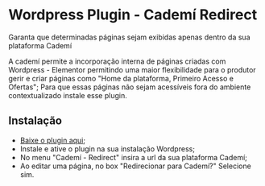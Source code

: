 # Wordpress Plugin - Cademí Redirect

Garanta que determinadas páginas sejam exibidas apenas dentro da sua plataforma Cademí

A cademí permite a incorporação interna de páginas criadas com Wordpress - Elementor permitindo uma maior flexibilidade para o produtor gerir e criar páginas como "Home da plataforma, Primeiro Acesso e Ofertas"; Para que essas páginas não sejam acessíveis fora do ambiente contextualizado instale esse plugin.

## Instalação

* [Baixe o plugin aqui](https://github.com/cademi-dev/wordpress-cademi-redirect/archive/master.zip);
* Instale e ative o plugin na sua instalação Wordpress;
* No menu "Cademí - Redirect" insira a url da sua plataforma Cademí;
* Ao editar uma página, no box "Redirecionar para Cademí?" Selecione sim.